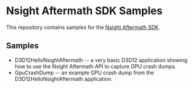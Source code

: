 # Nsight Aftermath SDK Samples

This repository contains samples for the [Nsight Aftermath SDK](https://developer.nvidia.com/nsight-aftermath).

## Samples
* D3D12HelloNsightAftermath -- a very basic D3D12 application showing how to use the Nsight Aftermath API to capture GPU crash dumps.
* GpuCrashDump -- an example GPU crash dump from the D3D12HelloNsightAftermath application.

